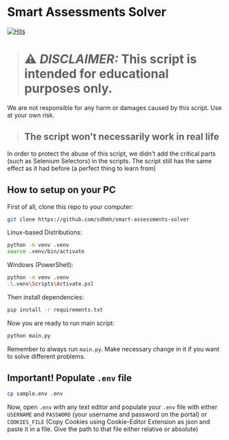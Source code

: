 # Smart Assessments Solver

[![Hits](https://hits.seeyoufarm.com/api/count/incr/badge.svg?url=https%3A%2F%2Fgithub.com%2Fsdhmh%2Fsmart_assessments_solver&count_bg=%231C4000&title_bg=%233B5B62&icon=&icon_color=%23E7E7E7&title=Total+Visitors&edge_flat=false)](https://hits.seeyoufarm.com)

> # ⚠️ *DISCLAIMER:* This script is intended for educational purposes only.
We are not responsible for any harm or damages caused by this script. Use at your own risk.

> ## The script won't necessarily work in real life
In order to protect the abuse of this script, we didn't add the critical parts (such as Selenium Selectors) in the scripts. The script still has the same effect as it had before (a perfect thing to learn from)
## How to setup on your PC

First of all, clone this repo to your computer:

```bash
git clone https://github.com/sdhmh/smart-assessments-solver
```

Linux-based Distributions:

```bash
python -m venv .venv
source .venv/bin/activate
```

Windows (PowerShell):

```bash
python -m venv .venv
.\.venv\Scripts\Activate.psl
```

Then install dependencies:
```bash
pip install -r requirements.txt
```

Now you are ready to run main script:
```bash
python main.py
```

Remember to always run `main.py`. Make necessary change in it if you want to solve different problems.


## Important! Populate `.env` file

```bash
cp sample.env .env
```

Now, open `.env` with any text editor and populate your
`.env` file with either `USERNAME` and `PASSWORD`
(your username and password on the portal) or `COOKIES_FILE`
(Copy Cookies using Cookie-Editor Extension as json
and paste it in a file. Give the path to that file either relative or absolute)

